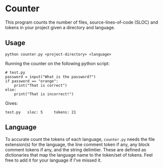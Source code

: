 # Counter
This program counts the number of files, source-lines-of-code (SLOC) and tokens in your project given a directory and language. 

## Usage
```
python counter.py <project-directory> <language>
```

Running the counter on the following python script:
```
# test.py
password = input("What is the password?")
if password == "orange":
    print("That is correct")
else:
    print("That is incorrect!")
```
Gives:
```
test.py   sloc: 5     tokens: 21
```

## Language
To accurate count the tokens of each language, `counter.py` needs the file extension(s) for the language, the line comment token if any, any block comment tokens if any, and the string delimtier. These are defined as dictionaries that map the language name to the token/set of tokens. Feel free to add it for your language if I've missed it.
